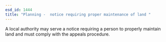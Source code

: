 ```yaml
---
esd_id: 1444
title: "Planning -  notice requiring proper maintenance of land "
---
```


A local authority may serve a notice requiring a person to properly maintain land and must comply with the appeals procedure.

